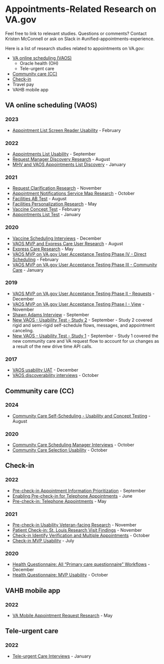 # Appointments-Related Research on VA.gov
Feel free to link to relevant studies. Questions or comments? Contact Kristen McConnell or ask on Slack in #unified-appointments-experience.

Here is a list of research studies related to appointments on VA.gov: 
- [VA online scheduling (VAOS)](https://github.com/department-of-veterans-affairs/va.gov-team/blob/master/products/health-care/appointments/appointments-research.md#va-online-scheduling-vaos)
  - Oracle health (OH)
  - Tele-urgent care
- [Community care (CC)](https://github.com/department-of-veterans-affairs/va.gov-team/blob/master/products/health-care/appointments/appointments-research.md#community-care-cc)
- [Check-in](https://github.com/department-of-veterans-affairs/va.gov-team/blob/master/products/health-care/appointments/appointments-research.md#check-in)
- Travel pay 
- VAHB mobile app 


## VA online scheduling (VAOS)

### 2023 
- [Appointment List Screen Reader Usability](https://github.com/department-of-veterans-affairs/va.gov-team/tree/master/products/health-care/appointments/va-online-scheduling/research/2023-02-appt-list-usability-screenreader) - February
### 2022
- [Appointments List Usability](https://github.com/department-of-veterans-affairs/va.gov-team/tree/master/products/health-care/appointments/va-online-scheduling/research/2022-09-appts-list-usability) - September
- [Request Manager Discovery Research](https://github.com/department-of-veterans-affairs/va.gov-team/tree/master/products/health-care/appointments/va-online-scheduling/research/2022-08-request-manager-discovery-research) - August
- [MHV and VAOS Appointments List Discovery](https://github.com/department-of-veterans-affairs/va.gov-team/tree/master/products/health-care/appointments/va-online-scheduling/research/2022-01-mhv-and-vaos-appts-list-discovery) - January 
### 2021
- [Request Clarification Research](https://github.com/department-of-veterans-affairs/va.gov-team/tree/master/products/health-care/appointments/va-online-scheduling/research/2021-11-request-clarification-research) - November
- [Appointment Notifications Service Map Research](https://github.com/department-of-veterans-affairs/va.gov-team/tree/master/products/health-care/appointments/va-online-scheduling/research/2021-10-appointment-notifications-service-map-research) - October
- [Facilities AB Test](https://github.com/department-of-veterans-affairs/va.gov-team/tree/master/products/health-care/appointments/va-online-scheduling/research/2021-08-facilities-ab-test) - August
- [Facilities Personalization Research](https://github.com/department-of-veterans-affairs/va.gov-team/tree/master/products/health-care/appointments/va-online-scheduling/research/2021-05-facilities-personalization-research) - May
- [Vaccine Concept Test](https://github.com/department-of-veterans-affairs/va.gov-team/tree/master/products/health-care/appointments/va-online-scheduling/research/2021-02-vaos-vaccine-concept-test) - February
- [Appointments List Test](https://github.com/department-of-veterans-affairs/va.gov-team/tree/master/products/health-care/appointments/va-online-scheduling/research/2021-01-appts-list-test) - January 
### 2020
- [Vaccine Scheduling Interviews](https://github.com/department-of-veterans-affairs/va.gov-team/tree/master/products/health-care/appointments/va-online-scheduling/research/2020-12-vaccine-scheduling-interviews) - December
- [VAOS MVP and Express Care User Research](https://github.com/department-of-veterans-affairs/va.gov-team/tree/master/products/health-care/appointments/va-online-scheduling/research/2020-07-vaos-mvp-and-express-care-user-research) - August
- [Express Care Research](https://github.com/department-of-veterans-affairs/va.gov-team/tree/master/products/health-care/appointments/va-online-scheduling/research/2020-05-express-care-research) - May 
- [VAOS MVP on VA.gov User Acceptance Testing Phase IV - Direct Scheduling](https://github.com/department-of-veterans-affairs/va.gov-team/tree/master/products/health-care/appointments/va-online-scheduling/research/2020-02-uat-phase-4-direct-schedule) - February 
- [VAOS MVP on VA.gov User Acceptance Testing Phase III - Community Care](https://github.com/department-of-veterans-affairs/va.gov-team/tree/master/products/health-care/appointments/va-online-scheduling/research/2020-01-uat-phase-3-community-care) - January 
### 2019
- [VAOS MVP on VA.gov User Acceptance Testing Phase II - Requests](https://github.com/department-of-veterans-affairs/va.gov-team/tree/master/products/health-care/appointments/va-online-scheduling/research/2019-12-uat-phase-2-requests) - December 
- [VAOS MVP on VA.gov User Acceptance Testing Phase I - View](https://github.com/department-of-veterans-affairs/va.gov-team/tree/master/products/health-care/appointments/va-online-scheduling/research/2019-11-uat-phase-1-view-appts) - November 
- [Shawn Adams Interview](https://github.com/department-of-veterans-affairs/va.gov-team/tree/master/products/health-care/appointments/va-online-scheduling/research/2019-09-shawn-adams-interview) - September 
- [New VAOS - Usability Test - Study 2](https://github.com/department-of-veterans-affairs/va.gov-team/tree/master/products/health-care/appointments/va-online-scheduling/research/2019-09-usability-testing-new-VAOS-ux) - September - Study 2 covered rigid and semi-rigid self-schedule flows, messages, and appointment canceling.
- [New VAOS - Usability Test - Study 1](https://github.com/department-of-veterans-affairs/va.gov-team/tree/master/products/health-care/appointments/va-online-scheduling/research/2019-09-usability-testing-new-VAOS-ux) - September - Study 1 covered the new community care and VA request flow to account for ux changes as a result of the new drive time API calls.
### 2017
- [VAOS usability UAT](https://github.com/department-of-veterans-affairs/va.gov-team/tree/master/products/health-care/appointments/va-online-scheduling/research/2017-12-access-usability) - December
- [VAOS discoverability interviews](https://github.com/department-of-veterans-affairs/va.gov-team/tree/master/products/health-care/appointments/va-online-scheduling/research/2017-10-discoverability) - October



## Community care (CC)

### 2024 
- [Community Care Self-Scheduling - Usability and Concept Testing](https://github.com/department-of-veterans-affairs/va.gov-team/blob/master/products/health-care/appointments/va-online-scheduling/initiatives/community-care-direct-scheduling/research/2024-06%20Community%20Care%20Self-Scheduling%20-%20Usability%20and%20Concept%20Testing/research-findings.md) - August
### 2020
- [Community Care Scheduling Manager Interviews](https://github.com/department-of-veterans-affairs/va.gov-team/tree/master/products/health-care/appointments/va-online-scheduling/research/2020-10-cc-scheduling-manager-interviews) - October
- [Community Care Selection Usability](https://github.com/department-of-veterans-affairs/va.gov-team/tree/master/products/health-care/appointments/va-online-scheduling/research/2020-10-cc-provider-selection-usability) - October



## Check-in

### 2022
- [Pre-check-in Appointment Information Prioritization](https://github.com/department-of-veterans-affairs/va.gov-research-repository/issues/180) - September
- [Enabling Pre-check-in for Telephone Appointments](https://github.com/department-of-veterans-affairs/va.gov-team/blob/master/products/health-care/checkin/research/veteran-facing/telephone/research-findings.md) - June
- [Pre-check-in: Telephone Appointments](https://github.com/department-of-veterans-affairs/va.gov-research-repository/issues/111) - May
### 2021
- [Pre-check-in Usability Veteran-facing Research](https://github.com/department-of-veterans-affairs/va.gov-research-repository/issues/41) - November
- [Patient Check-in: St. Louis Research Visit Findings](https://github.com/department-of-veterans-affairs/va.gov-research-repository/issues/37) - November
- [Check-in Identify Verification and Multiple Appointments](https://github.com/department-of-veterans-affairs/va.gov-research-repository/issues/40) - October
- [Check-in MVP Usability](https://github.com/department-of-veterans-affairs/va.gov-research-repository/issues/38) - July
### 2020
- [Health Questionnaire: All “Primary care questionnaire” Workflows](https://github.com/department-of-veterans-affairs/va.gov-research-repository/issues/49) - December
- [Health Questionnaire: MVP Usability](https://github.com/department-of-veterans-affairs/va.gov-research-repository/issues/50) - October



## VAHB mobile app 

### 2022
- [VA Mobile Appointment Request Research](https://github.com/department-of-veterans-affairs/va.gov-team/blob/master/products/va-mobile-app/features/appointment-scheduling/usability-testing/research-findings.md) - May



## Tele-urgent care

### 2022
- [Tele-urgent Care Interviews](https://github.com/department-of-veterans-affairs/va.gov-team/tree/master/products/health-care/appointments/va-online-scheduling/research/2022-01-tele-urgent-care-interviews) - January 

